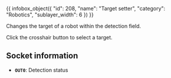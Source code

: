 {{ infobox_object({
	"id": 208,
	"name": "Target setter",
	"category": "Robotics",
	"sublayer_width": 6
}) }}

Changes the target of a robot within the detection field.

Click the crosshair button to select a target.

## Socket information
- **`OUT0`**: Detection status